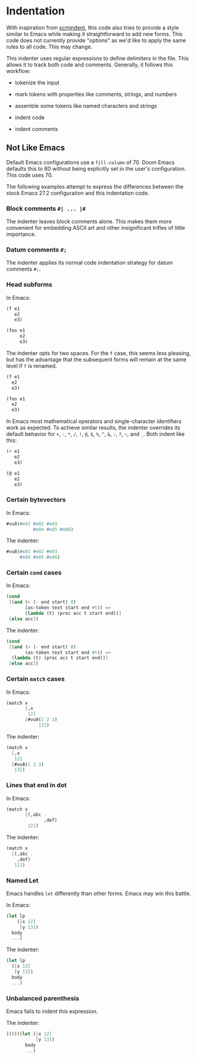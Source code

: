 # Indentation

With inspiration from
[scmindent](https://github.com/ds26gte/scmindent), this code also
tries to provide a style similar to Emacs while making it
straightforward to add new forms.  This code does not currently
provide "options" as we'd like to apply the same rules to all
code. This may change.

This indenter uses regular expressions to define delimiters in the
file. This allows it to track both code and comments. Generally, it
follows this workflow:

* tokenize the input

* mark tokens with properties like comments, strings, and numbers

* assemble some tokens like named characters and strings

* indent code

* indent comments

## Not Like Emacs

Default Emacs configurations use a `fill-column` of 70. Doom Emacs
defaults this to 80 without being explicitly set in the user's
configuration. This code uses 70.

The following examples attempt to express the differences between the
stock Emacs 27.2 configuration and this indentation code.

### Block comments `#| ... |#`

The indenter leaves block comments alone. This makes them more
convenient for embedding ASCII art and other insignificant trifles of
little importance.

### Datum comments `#;`

The indenter applies its normal code indentation strategy for datum
comments `#;`.

### Head subforms

In Emacs:
``` scheme
(f e1
   e2
   e3)

(foo e1
     e2
     e3)
```

The indenter opts for two spaces. For the `f` case, this seems less
pleasing, but has the advantage that the subsequent forms will remain
at the same level if `f` is renamed.
``` scheme
(f e1
  e2
  e3)

(foo e1
  e2
  e3)
```

In Emacs most mathematical operators and single-character identifiers
work as expected. To achieve similar results, the indenter overrides
its default behavior for `+`, `-`, `*`, `/`, `!`, `@`, `$`, `%`, `^`,
`&`, `:`, `?`, `~`, and `_`. Both indent like this:
``` scheme
(+ e1
   e2
   e3)

(@ e1
   e2
   e3)
```

### Certain bytevectors

In Emacs:
``` scheme
#vu8(#x01 #x02 #x03
          #x04 #x05 #x06)
```

The indenter:
``` scheme
#vu8(#x01 #x02 #x03
     #x04 #x05 #x06)
```

### Certain `cond` cases

In Emacs:
``` scheme
(cond
 [(and (> (- end start) 0)
       (as-token text start end #t)) =>
       (lambda (t) (proc acc t start end))]
 [else acc])
```

The indenter:
``` scheme
(cond
 [(and (> (- end start) 0)
       (as-token text start end #t)) =>
  (lambda (t) (proc acc t start end))]
 [else acc])
```

### Certain `match` cases

In Emacs:
``` scheme
(match x
       [,x
        12]
       [#vu8(1 2 3)
            13])
```

The indenter:
``` scheme
(match x
  [,x
   12]
  [#vu8(1 2 3)
   13])
```

### Lines that end in dot

In Emacs:
``` scheme
(match x
       [(,abc .
              ,def)
        12])
```

The indenter:
``` scheme
(match x
  [(,abc .
    ,def)
   12])
```

### Named Let

Emacs handles `let` differently than other forms. Emacs may win this
battle.

In Emacs:
``` scheme
(let lp
    ([x 12]
     [y 13])
  body
  ...)
```

The indenter:
``` scheme
(let lp
  ([x 12]
   [y 13])
  body
  ...)
```

### Unbalanced parenthesis

Emacs fails to indent this expression.

The indenter:
``` scheme
)))))(let ([x 12]
           [y 13])
       body
       ...)
```

